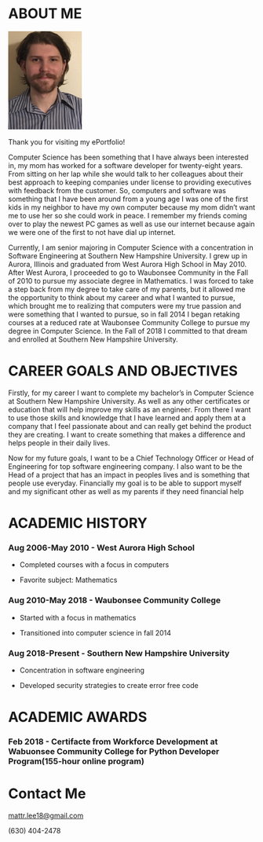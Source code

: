 # ABOUT ME

<img src="images/IMG_4915.JPG" width="150" height="200"/>

Thank you for visiting my ePortfolio!

Computer Science has been something that I have always been interested in, my mom has worked for a software developer for twenty-eight years. From sitting on her lap while she would talk to her colleagues about their best approach to keeping companies under license to providing executives with feedback from the customer.  So, computers and software was something that I have been around from a young age I was one of the first kids in my neighbor to have my own computer because my mom didn’t want me to use her so she could work in peace. I remember my friends coming over to play the newest PC games as well as use our internet because again we were one of the first to not have dial up internet.

Currently, I am senior majoring in Computer Science with a concentration in Software Engineering at Southern New Hampshire University. I grew up in Aurora, Illinois and graduated from West Aurora High School in May 2010. After West Aurora, I proceeded to go to Waubonsee Community in the Fall of 2010 to pursue my associate degree in Mathematics. I was forced to take a step back from my degree to take care of my parents, but it allowed me the opportunity to think about my career and what I wanted to pursue, which brought me to realizing that computers were my true passion and were something that I wanted to pursue, so in fall 2014 I began retaking courses at a reduced rate at Waubonsee Community College to pursue my degree in Computer Science. In the Fall of 2018 I committed to that dream and enrolled at Southern New Hampshire University.

# CAREER GOALS AND OBJECTIVES

Firstly, for my career I want to complete my bachelor’s in Computer Science at Southern New Hampshire University. As well as any other certificates or education that will help improve my skills as an engineer. From there I want to use those skills and knowledge that I have learned and apply them at a company that I feel passionate about and can really get behind the product they are creating. I want to create something that makes a difference and helps people in their daily lives.

Now for my future goals, I want to be a Chief Technology Officer or Head of Engineering for top software engineering company. I also want to be the Head of a project that has an impact in peoples lives and is something that people use everyday. Financially my goal is to be able to support myself and my significant other as well as my parents if they need financial help

# ACADEMIC HISTORY

### Aug 2006-May 2010 - West Aurora High School

  - Completed courses with a focus in computers
  
  - Favorite subject: Mathematics

### Aug 2010-May 2018 - Waubonsee Community College

  - Started with a focus in mathematics
  
  - Transitioned into computer science in fall 2014

### Aug 2018-Present - Southern New Hampshire University

  - Concentration in software engineering
  
  - Developed security strategies to create error free code

# ACADEMIC AWARDS

### Feb 2018 - Certifacte from Workforce Development at Wabuonsee Community College for Python Developer Program(155-hour online program)

# Contact Me
mattr.lee18@gmail.com

(630) 404-2478
